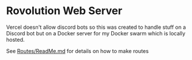 # Rovolution Web Server

Vercel doesn't allow discord bots so this was created to handle stuff on a Discord bot but on a Docker server for my Docker swarm which is locally hosted.

See [Routes/ReadMe.md](https://github.com/RovolutionTeam/RovolutionDockerServer-Template/blob/main/src/routes/ReadMe.md) for details on how to make routes

